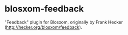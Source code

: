 # blosxom-feedback
"Feedback" plugin for Blosxom, originally by Frank Hecker (http://hecker.org/blosxom/feedback).
